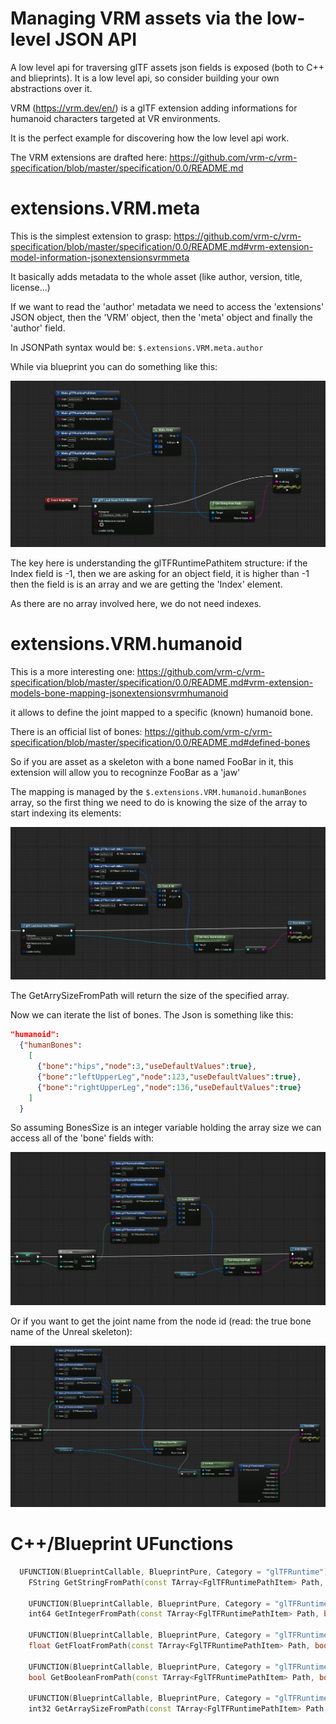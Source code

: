 # Managing VRM assets via the low-level JSON API

A low level api for traversing glTF assets json fields is exposed (both to C++ and blieprints). It is a low level api, so consider building your own abstractions over it.

VRM (https://vrm.dev/en/) is a glTF extension adding informations for humanoid characters targeted at VR environments.

It is the perfect example for discovering how the low level api work.

The VRM extensions are drafted here: https://github.com/vrm-c/vrm-specification/blob/master/specification/0.0/README.md

# extensions.VRM.meta

This is the simplest extension to grasp: https://github.com/vrm-c/vrm-specification/blob/master/specification/0.0/README.md#vrm-extension-model-information-jsonextensionsvrmmeta

It basically adds metadata to the whole asset (like author, version, title, license...)

If we want to read the 'author' metadata we need to access the 'extensions' JSON object, then the 'VRM' object, then the 'meta' object and finally the 'author' field.

In JSONPath syntax would be: `$.extensions.VRM.meta.author`

While via blueprint you can do something like this:

![VRMmeta](Docs/Screenshots/VRMmeta.PNG?raw=true "VRMmeta")

The key here is understanding the glTFRuntimePathitem structure: if the Index field is -1, then we are asking for an object field, it is higher than -1 then the field is is an array and we are getting the 'Index' element.

As there are no array involved here, we do not need indexes.

# extensions.VRM.humanoid

This is a more interesting one: https://github.com/vrm-c/vrm-specification/blob/master/specification/0.0/README.md#vrm-extension-models-bone-mapping-jsonextensionsvrmhumanoid

it allows to define the joint mapped to a specific (known) humanoid bone.

There is an official list of bones: https://github.com/vrm-c/vrm-specification/blob/master/specification/0.0/README.md#defined-bones

So if you are asset as a skeleton with a bone named FooBar in it, this extension will allow you to recogninze FooBar as a 'jaw'

The mapping is managed by the  `$.extensions.VRM.humanoid.humanBones` array, so the first thing we need to do is knowing the size of the array to start indexing its elements:


![VRMhumanoid](Docs/Screenshots/VRMhumanoid.PNG?raw=true "VRMhumanoid")

The GetArrySizeFromPath will return the size of the specified array.

Now we can iterate the list of bones. The Json is something like this:

```json
"humanoid":
  {"humanBones":
    [
      {"bone":"hips","node":3,"useDefaultValues":true},
      {"bone":"leftUpperLeg","node":123,"useDefaultValues":true},
      {"bone":"rightUpperLeg","node":136,"useDefaultValues":true}
    ]
  }
```

So assuming BonesSize is an integer variable holding the array size we can access all of the 'bone' fields with:

![VRMhumanoidBones](Docs/Screenshots/VRMhumanoidBones.PNG?raw=true "VRMhumanoidBones")

Or if you want to get the joint name from the node id (read: the true bone name of the Unreal skeleton):

![VRMhumanoidJoints](Docs/Screenshots/VRMhumanoidJoints.PNG?raw=true "VRMhumanoidJoints")

# C++/Blueprint UFunctions

```cpp
  UFUNCTION(BlueprintCallable, BlueprintPure, Category = "glTFRuntime")
	FString GetStringFromPath(const TArray<FglTFRuntimePathItem> Path, bool& bFound) const;

	UFUNCTION(BlueprintCallable, BlueprintPure, Category = "glTFRuntime")
	int64 GetIntegerFromPath(const TArray<FglTFRuntimePathItem> Path, bool& bFound) const;

	UFUNCTION(BlueprintCallable, BlueprintPure, Category = "glTFRuntime")
	float GetFloatFromPath(const TArray<FglTFRuntimePathItem> Path, bool& bFound) const;

	UFUNCTION(BlueprintCallable, BlueprintPure, Category = "glTFRuntime")
	bool GetBooleanFromPath(const TArray<FglTFRuntimePathItem> Path, bool& bFound) const;

	UFUNCTION(BlueprintCallable, BlueprintPure, Category = "glTFRuntime")
	int32 GetArraySizeFromPath(const TArray<FglTFRuntimePathItem> Path, bool& bFound) const;
```
